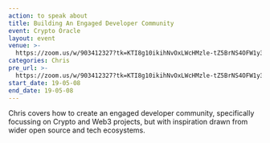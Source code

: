 ```yaml
---
action: to speak about
title: Building An Engaged Developer Community
event: Crypto Oracle
layout: event
venue: >-
  https://zoom.us/w/903412327?tk=KTI8g10ikihNvOxLWcHMzle-tZ5BrNS4OFW1y3tSzB0.DQEAAAAANdj6ZxZ6YV9mOVU1M1R5U2JwbHNyNnBuZVZRAA
categories: Chris
pre_url: >-
  https://zoom.us/w/903412327?tk=KTI8g10ikihNvOxLWcHMzle-tZ5BrNS4OFW1y3tSzB0.DQEAAAAANdj6ZxZ6YV9mOVU1M1R5U2JwbHNyNnBuZVZRAA
start_date: 19-05-08
end_date: 19-05-08
---
```

Chris covers how to create an engaged developer community, specifically focussing on Crypto and Web3 projects, but with inspiration drawn from wider open source and tech ecosystems.
